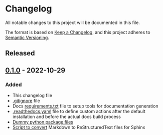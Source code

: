# Changelog
All notable changes to this project will be documented in this file.

The format is based on [Keep a Changelog](https://keepachangelog.com/en/1.0.0/),
and this project adheres to [Semantic Versioning](https://semver.org/spec/v2.0.0.html).

<!--
## [x.y.z] - yyyy-mm-dd
### Added
### Changed
### Removed
### Fixed
-->

<!-- ## [Unreleased] -->

## Released
## [0.1.0] - 2022-10-29
### Added
- This changelog file
- [.gitignore](.gitignore) file
- Docs [requirements.txt](docs/requirements.txt) file to setup tools for
  documentation generation
- [.readthedocs.yaml](.readthedocs.yaml) file to define custom actions after
  the default installation and before the actual docs build process
- [Dummy python package files](my_package/)
- [Script to convert](docs/convert_md2rst.py) Markdown to ReStructuredText
  files for Sphinx

<!-- Links -->
[Unreleased]: https://github.com/brainelectronics/rtd-tutorial-template/compare/0.1.0...main

[0.1.0]: https://github.com/brainelectronics/rtd-tutorial-template/tree/0.1.0

[ref-issue-1]: https://github.com/brainelectronics/rtd-tutorial-template/issues/1
